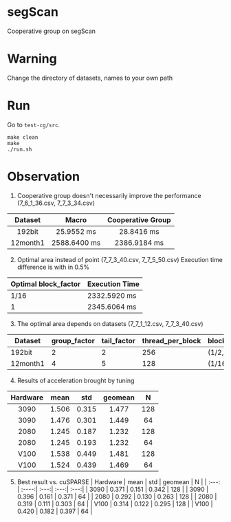 # segScan
Cooperative group on segScan
# Warning
Change the directory of datasets, names to your own path
# Run
Go to `test-cg/src`.
```
make clean
make 
./run.sh
```
# Observation
1. Cooperative group doesn't necessarily improve the performance (7_6_1_36.csv, 7_7_3_34.csv)

| Dataset     | Macro | Cooperative Group |
| :---:       |    :----:   |    :---: |
| 192bit      | 25.9552 ms  | 28.8416 ms  |
| 12month1    | 2588.6400 ms| 2386.9184 ms|

2. Optimal area instead of point (7_7_3_40.csv, 7_7_5_50.csv)
Execution time difference is with in 0.5%

| Optimal block_factor | Execution Time |
| ----------- | ----------- |
| 1/16 | 2332.5920 ms |
| 1 | 2345.6064 ms |

3. The optimal area depends on datasets (7_7_1_12.csv, 7_7_3_40.csv)

| Dataset     | group_factor | tail_factor | thread_per_block | block_factor|
| ----------- | ----------- | ----------- | ----------- | ----------- |
| 192bit      |     2       |       2     | 256 | (1/2,2) |
| 12month1    |     4       |       5     | 128 | (1/16,1)|

4. Results of acceleration brought by tuning

| Hardware | mean | std | geomean | N | 
| :---:    | :----:| :---:| :---:| :---:| 
| 3090 | 1.506 | 0.315 | 1.477 | 128 |
| 3090 | 1.476 | 0.301 | 1.449 | 64 |
| 2080 | 1.245 | 0.187 | 1.232 | 128 |
| 2080 | 1.245 | 0.193 | 1.232 | 64 |
| V100 | 1.538 | 0.449 | 1.481 | 128 |
| V100 | 1.524 | 0.439 | 1.469 | 64 |

5. Best result vs. cuSPARSE
| Hardware | mean | std | geomean | N | 
| :---:    | :----:| :---:| :---:| :---:| 
| 3090 | 0.371 | 0.151 | 0.342 | 128 |
| 3090 | 0.396 | 0.161 | 0.371 | 64 |
| 2080 | 0.292 | 0.130 | 0.263 | 128 |
| 2080 | 0.319 | 0.111 | 0.303 | 64 |
| V100 | 0.314 | 0.122 | 0.295 | 128 |
| V100 | 0.420 | 0.182 | 0.397 | 64 |

